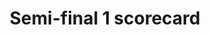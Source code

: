 ---
title: "Semi-final 1 scorecard"
event: 2021-05-18
layout: scorecard
redirect_from: /semi-final-one
---
